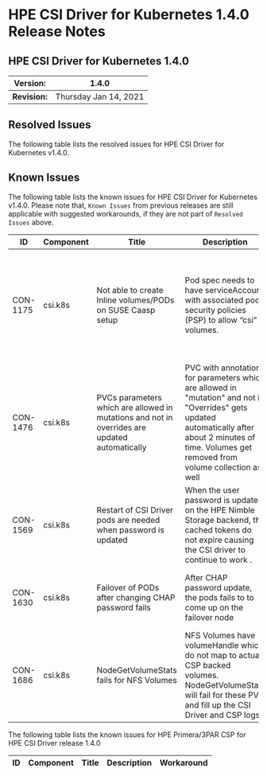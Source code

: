 # HPE CSI Driver for Kubernetes 1.4.0 Release Notes

## HPE CSI Driver for Kubernetes 1.4.0

| **Version:** |1.4.0|
|--------------|-----|
| **Revision:** | Thursday Jan 14, 2021 |

## Resolved Issues

The following table lists the resolved issues for HPE CSI Driver for Kubernetes v1.4.0.

## Known Issues

The following table lists the known issues for HPE CSI Driver for Kubernetes v1.4.0. Please note that, `Known Issues` from previous releases are still applicable with suggested workarounds, if they are not part of `Resolved Issues` above.

|ID|Component |Title|Description|Workaround|
|--|---------|-----|-----------|----------|
|CON-1175|csi.k8s|Not able to create Inline volumes/PODs on SUSE Caasp setup|Pod spec needs to have serviceAccount with associated pod security policies (PSP) to allow “csi” volumes.|1. Add "csi" to the "Privileged" PSP volume list. kubectl edit psp suse.caasp.psp.privileged <br />2. Create Service account & cluster bindings for pod-inline. <br />3. Add the service account created in step 2 in pod spec.<br />Please refer to https://documentation.suse.com/suse-caasp/4.2/single-html/caasp-admin/index.html#_pod_security_policies.
|CON-1476|csi.k8s|PVCs parameters which are allowed in mutations and not in overrides are updated automatically	|PVC with annotation for parameters which are allowed in "mutation" and not in "Overrides" gets updated automatically after about 2 minutes of time. Volumes get removed from volume collection as well	|Mutation fields need to be present for overrides in storage class to prevent this error.|
|CON-1569|csi.k8s|Restart of CSI Driver pods are needed when password is updated|When the user password is updated on the HPE Nimble Storage backend, the cached tokens do not expire causing the CSI driver to continue to work .|HPE CSI driver pods need to be restarted after making any change to the password.|
|CON-1630|csi.k8s|Failover of PODs after changing CHAP password fails|After CHAP password update, the pods fails to to come up on the failover node|Sometimes, we have seen that the pods get created on the failover node first before getting deleted from the original node. To overcome this, cordon the original node and then perform a drain of the pods.|
|CON-1686|csi.k8s|NodeGetVolumeStats fails for NFS Volumes| NFS Volumes have volumeHandle which do not map to actual CSP backed volumes. NodeGetVolumeStats will fail for these PVC and fill up the CSI Driver and CSP logs.| This is fixed with quay.io/hpestorage/csi-driver:v1.4.0-CON-1686 and will be officially available in the next release.| 


The following table lists the known issues for HPE Primera/3PAR CSP for HPE CSI Driver release 1.4.0

|ID|Component |Title|Description|Workaround|
|--|---------|-----|-----------|----------|
